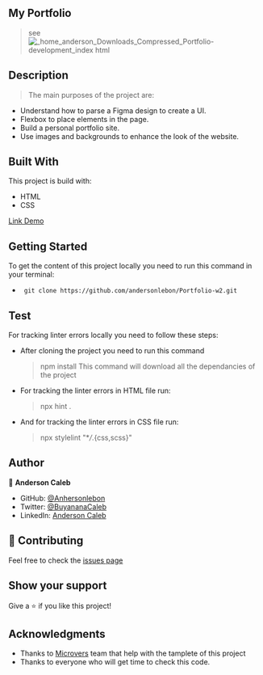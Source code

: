 ## My Portfolio

> see ![_home_anderson_Downloads_Compressed_Portfolio-development_index html](https://user-images.githubusercontent.com/65068771/121324754-50134800-c911-11eb-8097-23739bd801ca.png)

## Description

> The main purposes of the project are:

- Understand how to parse a Figma design to create a UI.
- Flexbox to place elements in the page.
- Build a personal portfolio site.
- Use images and backgrounds to enhance the look of the website.

## Built With

This project is build with:

- HTML
- CSS

[Link Demo](https://andersonlebon.github.io/Portfolio-w2/)

## Getting Started

To get the content of this project locally you need to run this command in your terminal:

- ` git clone https://github.com/andersonlebon/Portfolio-w2.git`

## Test

For tracking linter errors locally you need to follow these steps:

- After cloning the project you need to run this command

  > npm install
  > This command will download all the dependancies of the project

- For tracking the linter errors in HTML file run:

  > npx hint .

- And for tracking the linter errors in CSS file run:
  > npx stylelint "\*_/_.{css,scss}"

## Author

👤 **Anderson Caleb**

- GitHub: [@Anhersonlebon](https://github.com/andersonlebon)
- Twitter: [@BuyananaCaleb](https://twitter.com/BuyananaCaleb)
- LinkedIn: [Anderson Caleb](https://www.linkedin.com/in/anderson-caleb-915343209/)

## :handshake: Contributing

Feel free to check the [issues page](https://github.com/andersonlebon/Portfolio-w2/issues)

## Show your support

Give a :star: if you like this project!

## Acknowledgments

- Thanks to [Microvers](www.microverse.org) team that help with the tamplete of this project
- Thanks to everyone who will get time to check this code.
